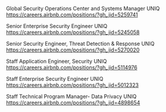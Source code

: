 Global Security Operations Center and Systems Manager UNIQ https://careers.airbnb.com/positions/?gh_jid=5259741

Senior Enterprise Security Engineer UNIQ https://careers.airbnb.com/positions/?gh_jid=5245058

Senior Security Engineer, Threat Detection & Response UNIQ https://careers.airbnb.com/positions/?gh_jid=5270020

Staff Application Engineer, Security UNIQ https://careers.airbnb.com/positions/?gh_jid=5114976

Staff Enterprise Security Engineer UNIQ https://careers.airbnb.com/positions/?gh_jid=5012323

Staff Technical Program Manager- Data Privacy UNIQ https://careers.airbnb.com/positions/?gh_jid=4898654

